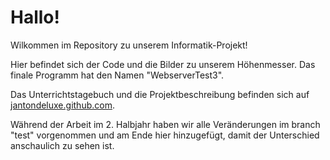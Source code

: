 # Hallo!
Wilkommen im Repository zu unserem Informatik-Projekt!

Hier befindet sich der Code und die Bilder zu unserem Höhenmesser. Das finale Programm hat den Namen "WebserverTest3".

Das Unterrichtstagebuch und die Projektbeschreibung befinden sich auf [jantondeluxe.github.com](https://jantondeluxe.github.io).

Während der Arbeit im 2. Halbjahr haben wir alle Veränderungen im branch "test" vorgenommen und am Ende hier hinzugefügt, damit der Unterschied anschaulich zu sehen ist.


